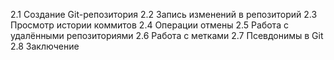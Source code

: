 2.1 Создание Git-репозитория
2.2 Запись изменений в репозиторий
2.3 Просмотр истории коммитов
2.4 Операции отмены
2.5 Работа с удалёнными репозиториями
2.6 Работа с метками
2.7 Псевдонимы в Git
2.8 Заключение


